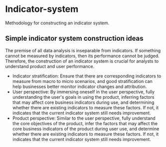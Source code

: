 # Indicator-system
Methodology for constructing an indicator system.

## Simple indicator system construction ideas
The premise of all data analysis is inseparable from indicators. If something cannot be measured by indicators, then its performance cannot be judged. Therefore, the construction of an indicator system is crucial for analysts to understand product and user performance.

- Indicator stratification: Ensure that there are corresponding indicators to measure from macro to micro scenarios, and good stratification can help businesses better monitor indicator changes and attribution.
- User perspective: By immersing oneself in the user perspective, fully understanding the user's goals in using the product, inferring factors that may affect core business indicators during use, and determining whether there are existing indicators to measure these factors. If not, it indicates that the current indicator system still needs improvement.
- Product perspective: Similar to the user perspective, fully understand the core objectives of the product, infer the factors that may affect the core business indicators of the product during user use, and determine whether there are existing indicators to measure these factors. If not, it indicates that the current indicator system still needs improvement.

